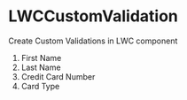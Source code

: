 # LWCCustomValidation
Create Custom Validations in LWC component
1. First Name
2. Last Name
3. Credit Card Number
4. Card Type
